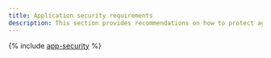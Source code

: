 ```yaml
---
title: Application security requirements
description: This section provides recommendations on how to protect against bot activity and build a secure pipeline.
---
```


{% include [app-security](../../_includes/security/standard/app-security.md) %}